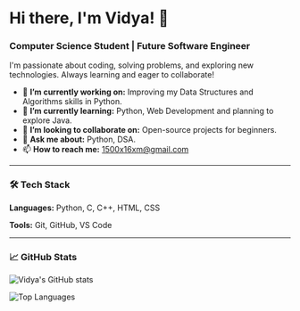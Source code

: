 # Hi there, I'm Vidya! 👋

### Computer Science Student | Future Software Engineer

I'm passionate about coding, solving problems, and exploring new technologies. Always learning and eager to collaborate!

- 🔭 **I’m currently working on:** Improving my Data Structures and Algorithms skills in Python.
- 🌱 **I’m currently learning:** Python, Web Development and planning to explore Java.
- 👯 **I’m looking to collaborate on:** Open-source projects for beginners.
- 💬 **Ask me about:** Python, DSA.
- 📫 **How to reach me:** 1500x16xm@gmail.com

---

### 🛠️ Tech Stack

**Languages:** Python, C, C++, HTML, CSS

**Tools:** Git, GitHub, VS Code

---

### 📈 GitHub Stats

![Vidya's GitHub stats](https://github-readme-stats.vercel.app/api?username=Vidya201&show_icons=true&theme=default)

![Top Languages](https://github-readme-stats.vercel.app/api/top-langs/?username=Vidya201&layout=compact)
